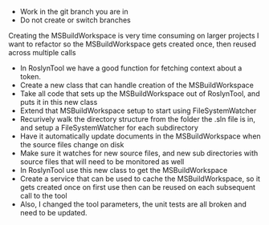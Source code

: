 - Work in the git branch you are in
- Do not create or switch branches

Creating the MSBuildWorkspace is very time consuming on larger projects
I want to refactor so the MSBuildWorkspace gets created once, then reused across multiple calls

- In RoslynTool we have a good function for fetching context about a token.
- Create a new class that can handle creation of the MSBuildWorkspace
- Take all code that sets up the MSBuildWorkspace out of RoslynTool, and puts it in this new class
- Extend that MSBuildWorkspace setup to start using FileSystemWatcher
- Recurively walk the directory structure from the folder the .sln file is in, and setup a FileSystemWatcher for each subdirectory
- Have it automatically update documents in the MSBuildWorkspace when the source files change on disk
- Make sure it watches for new source files, and new sub directories with source files that will need to be monitored as well
- In RoslynTool use this new class to get the MSBuildWorkspace
- Create a service that can be used to cache the MSBuildWorkspace, so it gets created once on first use
    then can be reused on each subsequent call to the tool
- Also, I changed the tool parameters, the unit tests are all broken and need to be updated.